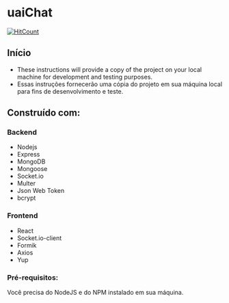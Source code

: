 # uaiChat

[![HitCount](http://hits.dwyl.com/RafaelSanaMontevechio/chat.svg)](http://hits.dwyl.com/RafaelSanaMontevechio/chat)

## Início

 - These instructions will provide a copy of the project on your local machine for development and testing purposes.
 - Essas instruções fornecerão uma cópia do projeto em sua máquina local para fins de desenvolvimento e teste.

## Construído com:

### Backend

* Nodejs
* Express
* MongoDB
* Mongoose
* Socket.io
* Multer
* Json Web Token
* bcrypt

### Frontend

* React
* Socket.io-client
* Formik
* Axios
* Yup

### Pré-requisitos:

Você precisa do NodeJS e do NPM instalado em sua máquina.
